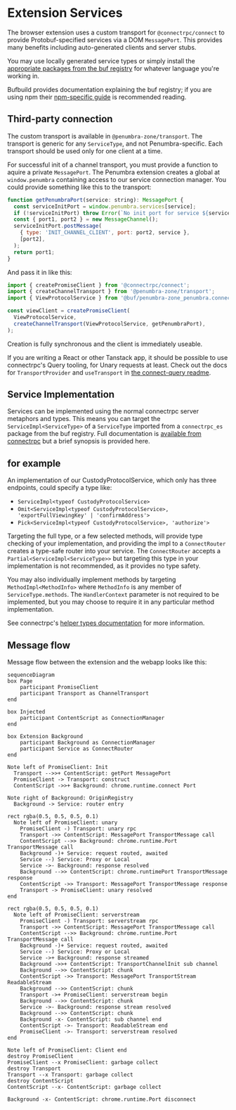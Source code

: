 # Extension Services

The browser extension uses a custom transport for `@connectrpc/connect` to
provide Protobuf-specified services via a DOM `MessagePort`. This provides many
benefits including auto-generated clients and server stubs.

You may use locally generated service types or simply install the [appropriate
packages from the buf
registry](https://buf.build/penumbra-zone/penumbra/sdks/main) for whatever
language you're working in.

Bufbuild provides documentation explaining the buf registry; if you are using
npm their [npm-specific guide](https://buf.build/docs/bsr/generated-sdks/npm) is
recommended reading.

## Third-party connection

The custom transport is available in `@penumbra-zone/transport`. The transport
is generic for any `ServiceType`, and not Penumbra-specific. Each transport should
be used only for one client at a time.

For successful init of a channel transport, you must provide a function to
aquire a private `MessagePort`. The Penumbra extension creates a global at
`window.penumbra` containing access to our service connection manager. You could
provide something like this to the transport:

```javascript
function getPenumbraPort(service: string): MessagePort {
  const serviceInitPort = window.penumbra.services[service];
  if (!serviceInitPort) throw Error(`No init port for service ${service}`);
  const { port1, port2 } = new MessageChannel();
  serviceInitPort.postMessage(
    { type: 'INIT_CHANNEL_CLIENT', port: port2, service },
    [port2],
  );
  return port1;
}
```

And pass it in like this:

```javascript
import { createPromiseClient } from '@connectrpc/connect';
import { createChannelTransport } from '@penumbra-zone/transport';
import { ViewProtocolService } from '@buf/penumbra-zone_penumbra.connectrpc_es/penumbra/view/v1alpha1/view_connect';

const viewClient = createPromiseClient(
  ViewProtocolService,
  createChannelTransport(ViewProtocolService, getPenumbraPort),
);
```

Creation is fully synchronous and the client is immediately useable.

If you are writing a React or other Tanstack app, it should be possible to use
connectrpc's Query tooling, for Unary requests at least. Check out the docs for
`TransportProvider` and `useTransport` in [the connect-query
readme](https://github.com/connectrpc/connect-query-es/blob/49308a24ea15568828e50d91dd1c8bf808555983/README.md#transportprovider).

## Service Implementation

Services can be implemented using the normal connectrpc server metaphors and
types. This means you can target the `ServiceImpl<ServiceType>` of a
`ServiceType` imported from a `connectrpc_es` package from the buf registry.
Full documentation is [available from
connectrpc](https://connectrpc.com/docs/node/implementing-services) but a brief
synopsis is provided here.

## for example

An implementation of our CustodyProtocolService, which only has three endpoints,
could specify a type like:

- `ServiceImpl<typeof CustodyProtocolService>`
- `Omit<ServiceImpl<typeof CustodyProtocolService>, 'exportFullViewingKey' | 'confirmAddress'>`
- `Pick<ServiceImpl<typeof CustodyProtocolService>, 'authorize'>`

Targeting the full type, or a few selected methods, will provide type checking
of your implementation, and providing the impl to a `ConnectRouter` creates a
type-safe router into your service. The `ConnectRouter` accepts a
`Partial<ServiceImpl<ServiceType>>` but targeting this type in your
implementation is not recommended, as it provides no type safety.

You may also individually implement methods by targeting
`MethodImpl<MethodInfo>` where `MethodInfo` is any member of
`ServiceType.methods`. The `HandlerContext` parameter is not required to be
implemented, but you may choose to require it in any particular method
implementation.

See connectrpc's [helper types
documentation](https://connectrpc.com/docs/node/implementing-services#helper-types)
for more information.

<!--
TODO: link to implementation in the codebase
-->

## Message flow

Message flow between the extension and the webapp looks like this:

<!--
TODO: review for necessary updates?
-->

```mermaid
sequenceDiagram
box Page
    participant PromiseClient
    participant Transport as ChannelTransport
end

box Injected
    participant ContentScript as ConnectionManager
end

box Extension Background
    participant Background as ConnectionManager
    participant Service as ConnectRouter
end

Note left of PromiseClient: Init
  Transport -->>+ ContentScript: getPort MessagePort
  PromiseClient -> Transport: construct
  ContentScript ->>+ Background: chrome.runtime.connect Port

Note right of Background: OriginRegistry
  Background -> Service: router entry

rect rgba(0.5, 0.5, 0.5, 0.1)
  Note left of PromiseClient: unary
    PromiseClient -) Transport: unary rpc
    Transport ->> ContentScript: MessagePort TransportMessage call
    ContentScript -->> Background: chrome.runtime.Port TransportMessage call
    Background -)+ Service: request routed, awaited
    Service --) Service: Proxy or Local
    Service ->- Background: response resolved
    Background -->> ContentScript: chrome.runtimePort TransportMessage response
    ContentScript ->> Transport: MessagePort TransportMessage response
    Transport -> PromiseClient: unary resolved
end

rect rgba(0.5, 0.5, 0.5, 0.1)
  Note left of PromiseClient: serverstream
    PromiseClient -) Transport: serverstream rpc
    Transport ->> ContentScript: MessagePort TransportMessage call
    ContentScript -->> Background: chrome.runtime.Port TransportMessage call
    Background -)+ Service: request routed, awaited
    Service --) Service: Proxy or Local
    Service ->+ Background: response streamed
    Background ->>+ ContentScript: TransportChannelInit sub channel
    Background -->> ContentScript: chunk
    ContentScript ->> Transport: MessagePort TransportStream ReadableStream
    Background -->> ContentScript: chunk
    Transport ->+ PromiseClient: serverstream begin
    Background -->> ContentScript: chunk
    Service ->- Background: response stream resolved
    Background -->> ContentScript: chunk
    Background -x- ContentScript: sub channel end
    ContentScript ->- Transport: ReadableStream end
    PromiseClient ->- Transport: serverstream resolved
end

Note left of PromiseClient: Client end
destroy PromiseClient
PromiseClient --x PromiseClient: garbage collect
destroy Transport
Transport --x Transport: garbage collect
destroy ContentScript
ContentScript --x- ContentScript: garbage collect

Background -x- ContentScript: chrome.runtime.Port disconnect
```
